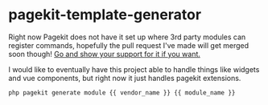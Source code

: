 # pagekit-template-generator

Right now Pagekit does not have it set up where 3rd party modules can register commands, hopefully the pull request I've made will get merged soon though! [Go and show your support for it if you want.](https://github.com/pagekit/pagekit/pull/703)

I would like to eventually have this project able to handle things like widgets and vue components, but right now it just handles pagekit extensions.

`php pagekit generate module {{ vendor_name }} {{ module_name }}`
